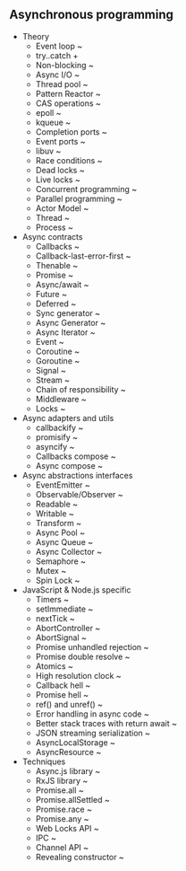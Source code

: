## Asynchronous programming

- Theory
  - Event loop ~
  - try..catch +
  - Non-blocking ~
  - Async I/O ~
  - Thread pool ~
  - Pattern Reactor ~
  - CAS operations ~
  - epoll ~
  - kqueue ~
  - Completion ports ~
  - Event ports ~
  - libuv ~
  - Race conditions ~
  - Dead locks ~
  - Live locks ~
  - Concurrent programming ~
  - Parallel programming ~
  - Actor Model ~
  - Thread ~
  - Process ~
- Async contracts
  - Callbacks ~
  - Callback-last-error-first ~
  - Thenable ~
  - Promise ~
  - Async/await ~
  - Future ~
  - Deferred ~
  - Sync generator ~
  - Async Generator ~
  - Async Iterator ~
  - Event ~
  - Coroutine ~
  - Goroutine ~
  - Signal ~
  - Stream ~
  - Chain of responsibility ~
  - Middleware ~
  - Locks ~
- Async adapters and utils
  - callbackify ~
  - promisify ~
  - asyncify ~
  - Callbacks compose ~
  - Async compose ~
- Async abstractions interfaces
  - EventEmitter ~
  - Observable/Observer ~
  - Readable ~
  - Writable ~
  - Transform ~
  - Async Pool ~
  - Async Queue ~
  - Async Collector ~
  - Semaphore ~
  - Mutex ~
  - Spin Lock ~
- JavaScript & Node.js specific
  - Timers ~
  - setImmediate ~
  - nextTick ~
  - AbortController ~
  - AbortSignal ~
  - Promise unhandled rejection ~
  - Promise double resolve ~
  - Atomics ~
  - High resolution clock ~
  - Callback hell ~
  - Promise hell ~
  - ref() and unref() ~
  - Error handling in async code ~
  - Better stack traces with return await ~
  - JSON streaming serialization ~
  - AsyncLocalStorage ~
  - AsyncResource ~
- Techniques
  - Async.js library ~
  - RxJS library ~
  - Promise.all ~
  - Promise.allSettled ~
  - Promise.race ~
  - Promise.any ~
  - Web Locks API ~
  - IPC ~
  - Channel API ~
  - Revealing constructor ~
